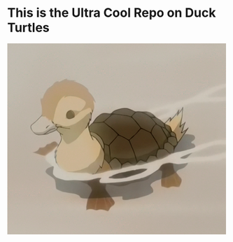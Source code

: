 # This is the Ultra Cool Repo on Duck Turtles

![Duck Turtle From Avatar the Last Airbender](./assets/images/duckturtle.png)